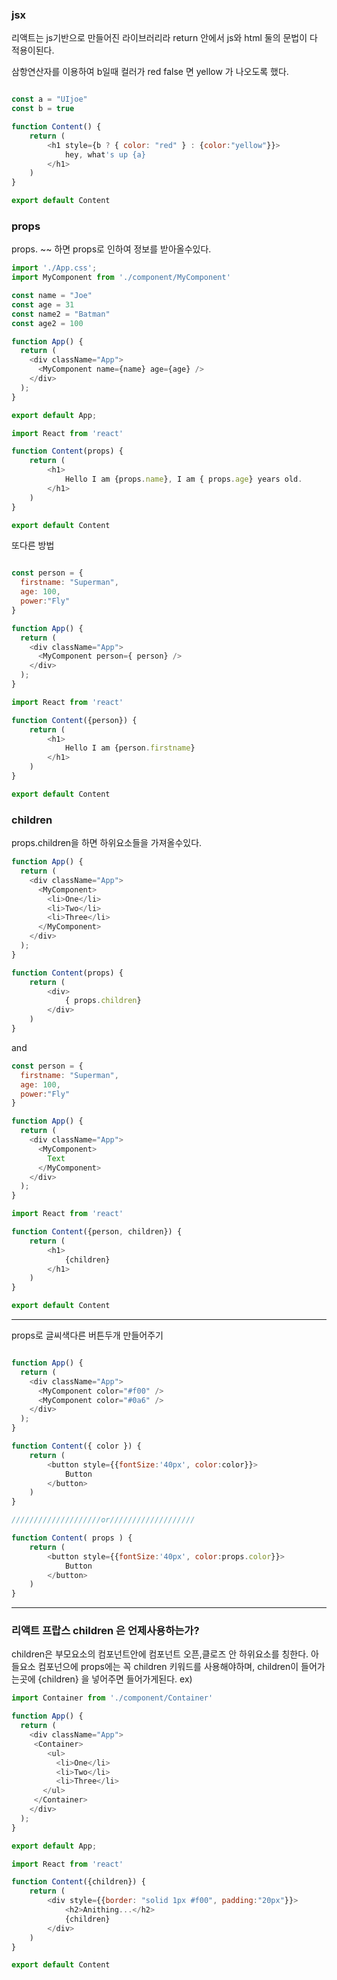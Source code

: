 
### jsx

리액트는 js기반으로 만들어진 라이브러리라
return 안에서 js와 html 둘의 문법이 다 적용이된다.

삼항연산자를 이용하여 b일때 컬러가 red false 면 yellow 가 나오도록 했다.

```js

const a = "UIjoe"
const b = true

function Content() {
	return (
		<h1 style={b ? { color: "red" } : {color:"yellow"}}>
			hey, what's up {a}
		</h1>
	)
}

export default Content

```

### props

props. ~~ 하면 props로 인하여 정보를 받아올수있다.

```js
import './App.css';
import MyComponent from './component/MyComponent'

const name = "Joe"
const age = 31
const name2 = "Batman"
const age2 = 100

function App() {
  return (
    <div className="App">
      <MyComponent name={name} age={age} />
    </div>
  );
}

export default App;


```

```js
import React from 'react'

function Content(props) {
	return (
		<h1>
			Hello I am {props.name}, I am { props.age} years old.
		</h1>
	)
}

export default Content
```

또다른 방법

```js

const person = {
  firstname: "Superman",
  age: 100,
  power:"Fly"
}

function App() {
  return (
    <div className="App">
      <MyComponent person={ person} />
    </div>
  );
}

```

```js
import React from 'react'

function Content({person}) {
	return (
		<h1>
			Hello I am {person.firstname}
		</h1>
	)
}

export default Content

```

### children

props.children을 하면 하위요소들을 가져올수있다.

```js
function App() {
  return (
    <div className="App">
      <MyComponent>
        <li>One</li>
        <li>Two</li>
        <li>Three</li>
      </MyComponent>
    </div>
  );
}

```

```js
function Content(props) {
	return (
		<div>
			{ props.children}
		</div>
	)
}

```

and

```js
const person = {
  firstname: "Superman",
  age: 100,
  power:"Fly"
}

function App() {
  return (
    <div className="App">
      <MyComponent>
        Text
      </MyComponent>
    </div>
  );
}
```

```js
import React from 'react'

function Content({person, children}) {
	return (
		<h1>
			{children}
		</h1>
	)
}

export default Content

```
___

props로 글씨색다른 버튼두개 만들어주기

```js

function App() {
  return (
    <div className="App">
      <MyComponent color="#f00" />
      <MyComponent color="#0a6" />
    </div>
  );
}

```

```js
function Content({ color }) {
	return (
		<button style={{fontSize:'40px', color:color}}>
			Button
		</button>
	)
}

////////////////////or///////////////////

function Content( props ) {
	return (
		<button style={{fontSize:'40px', color:props.color}}>
			Button
		</button>
	)
}


```


___
### 리액트 프랍스 children 은 언제사용하는가?

children은 부모요소의 컴포넌트안에 컴포넌트 오픈,클로즈 안 하위요소를 칭한다. 아들요소 컴포넌으에 props에는 꼭 children 키워드를 사용해야하며,
children이 들어가는곳에 {children} 을 넣어주면 들어가게된다.
ex)

```js
import Container from './component/Container'

function App() {
  return (
    <div className="App">
     <Container>
        <ul>
          <li>One</li>
          <li>Two</li>
          <li>Three</li>
       </ul>
     </Container>
    </div>
  );
}

export default App;
```

```js
import React from 'react'

function Content({children}) {
	return (
		<div style={{border: "solid 1px #f00", padding:"20px"}}>
			<h2>Anithing...</h2>
			{children}
		</div>
	)
}

export default Content
```






